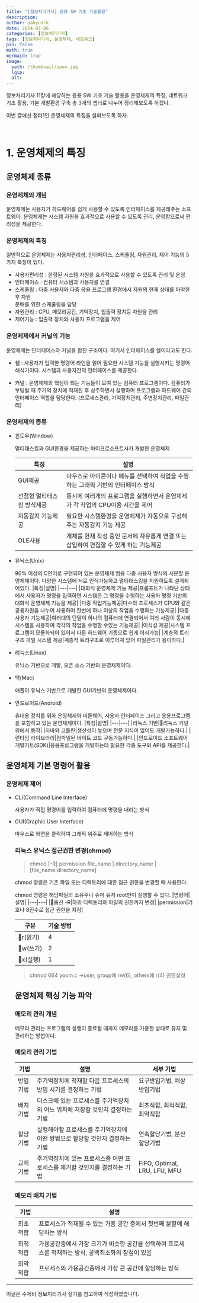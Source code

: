 ```yaml
---
title: "[정보처리기사] 응용 SW 기초 기술활용"
description: 
author: pahyunrk
date: 2024-07-06
categories: [정보처리기사]
tags: [정보처리기사, 운영체제, 네트워크]
pin: false
math: true
mermaid: true
image:
  path: /thumbnail/spon.jpg
  lqip: 
  alt: 
---
```


정보처리기사 11장에 해당하는 응용 SW 기초 기술 활용을 운영체제의 특징, 네트워크 기초 활용, 기본 개발환경 구축 총 3개의 챕터로 나누어 정리해보도록 하겠다.

이번 글에선 챕터1인 운영체제의 특징을 살펴보도록 하자.

<br>

# 1. 운영체제의 특징

## 운영체제 종류
### 운영제체의 개념
운영체제는 사용자가 하드웨어를 쉽게 사용할 수 있도록 인터페이스를 제공해주는 소프트웨어.
운영체제는 시스템 자원을 효과적으로 사용할 수 있도록 관리, 운영함으로써 편리성을 제공한다.


### 운영체제의 특징
일반적으로 운영체제는 사용자편리성, 인터페이스, 스케줄링, 자원관리, 제어 기능의 5가지 특징이 있다.

- 사용자편리성 : 한정된 시스템 자원을 효과적으로 사용할 수 있도록 관리 및 운영
- 인터페이스 : 컴퓨터 시스템과 사용자를 연결
- 스케줄링 : 다중 사용자와 다중 응용 프로그램 환경에서 자원의 현재 상태를 파악한 후 자원     
분배를 위한 스케줄링을 담당
- 자원관리 : CPU, 메모리공간, 기억장치, 입출력 장치등 자원을 관리
- 제어기능 : 입출력 장치와 사용자 프로그램을 제어

### 운영체제에서 커널의 기능
운영체제는 인터페이스와 커널을 합친 구조이다. 여기서 인터페이스를 쉘이라고도 한다.
- 쉘 : 사용자가 입력한 명령어 라인을 읽어 필요한 시스템 기능을 실행시키는 명령어 해석기이다.
  시스템과 사용자간의 인터페이스를 제공한다.

- 커널 : 운영체제의 핵심이 되는 기능들이 모여 있는 컴퓨터 프로그램이다. 컴퓨터가 부팅될 때 주기억 장치에 적재된 후 상주하면서 실행하며 프로그램과 하드웨어 간의 인터페이스 역할을 담당한다.
  (프로세스관리, 기억장치관리, 주변장치관리, 파일관리)

### 운영체제의 종류
- 윈도우(Window)
  
  멀티태스킹과 GUI환경을 제공하는 마이크로소프트사가 개발한 운영체제 
  

    |특징|설명|
    |---|---|
    |GUI제공|마우스로 아이콘이나 메뉴를 선택하여 작업을 수행하는 그래픽 기반의 인터페이스 방식|
    |선점형 멀티태스킹 방식제공|동시에 여러개의 프로그램을 실행하면서 운영체제가 각 작업의 CPU이용 시간을 제어|
    |자동감지 기능제공|필요한 시스템환경을 운영체제가 자동으로 구성해주는 자동감지 기능 제공|
    |OLE사용|개체를 현재 작성 중인 문서에 자유롭게 연결 또는 삽입하여 편집할 수 있게 하는 기능제공|
  

- 유닉스(Unix)
   
   90% 이상의 C언어로 구현되어 있는 운영체제 범용 다중 사용자 방식의 시분할 운영체제이다.
  다양한 시스템에 서로 인식가능하고 멀티태스킹을 지원하도록 설계되어있다.
    |특징|설명|
    |---|---|
    |대화식 운영체제 기능 제공|프롬프트가 나타난 상태에서 사용자가 명령을 입력하면 시스템은 그 명령을 수행하는 사용자 명령 기반의 대화식 운영체제 기능을 제공|
    |다중 작업기능제공|다수의 프로세스가 CPU와 같은 공용자원을 나누어 사용하여 한번에 하나 이상의 작업을 수행하는 기능제공|
    |다중 사용자 기능제공|여러대의 단말이 하나의 컴퓨터에 연결되어서 여러 사람이 동시에 시스템을 사용하여 각각의 작업을 수행할 수있는 기능제공|
    |이식성 제공|시스템 프로그램이 모듈화되어 있어서 다른 하드웨어 기종으로 쉽게 이식가능|
    |계층적 트리 구조 파일 시스템 제공|계층적 트리구조로 이루어져 있어 파일관리가 용이하다.|
  
- 리눅스(Linux)
   
   유닉스 기반으로 개발, 오픈 소스 기반의 운영체제이다.

- 맥(Mac)
  
   애플이 유닉스 기반으로 개발한 GUI기반의 운영체제이다.

- 안드로이드(Android)
 
  휴대용 장치를 위하 운영체제와 미들웨어, 사용자 인터페이스 그리고 응용프로그램을 포함하고 있는 운영체제이다.
  |특징|설명|
    |---|---|
    |리눅스 기반|리눅스 커널 위에서 동작|
    |자바와 코틀린|생산성이 높으며 전문 지식이 없어도 개발가능하다.|
    |런타임 라이브러리|컴파일된 바이트 코드 구동가능하다.|
    |안드로이드 소프트웨어 개발키트(SDK)|응용프로그램을 개발하는데 필요한 각종 도구와 API를 제공한다.|


## 운영체제 기본 명령어 활용

### 운영체제 제어
- CLI(Command Line Interface)
   
  사용자가 직접 명령어를 입력하여 컴퓨터에 명령을 내리는 방식

- GUI(Graphic User Interface)
  
  마우스로 화면을 클릭하여 그래픽 위주로 제어하는 방식

  ### 리눅스 유닉스 접근권한 변경(chmod)
  > chmod [-R] permission file_name | directory_name | [file_name|directory_name]

  chmod 명령은 기존 파일 또는 디렉토리에 대한 접근 권한을 변경할 때 사용한다.

  chmod 명령은 해당파일의 소유주나 슈퍼 유저 root만이 실행할 수 있다.
  |명령어|설명|
    |---|---|
    |옵션 -R|하위 디렉토리와 파일의 권한까지 변경|
    |permission|기호나 8진수로 접근 권한을 지정|

    |구분|기술 방법|
    |---|---|
    |r(읽기)|4|
    |w(쓰기)|2|
    |x(실행)|1|

    > chmod 664 yoom.c ->user, group에 rw(6), others에 r(4) 권한설정

    ## 운영체제 핵싱 기능 파악

   ### 메모리 관리 개념
   메모리 관리는 프로그램의 실행이 종료될 때까지 메모리를 가용한 상태로 유지 및 관리하는 방법이다.

   ### 메모리 관리 기법
     |기법|설명|세부 기법|
    |---|---|---|
    |반입기법|주기억장치에 적재할 다음 프로세스의 반입 시기를 결정하는 기법|요구반입기법, 예상반입기법|
    |배치기법|디스크에 있는 프로세스를 주기억장치의 어느 위치에 저장할 것인지 결정하는 기법|최초적합, 최적적합, 최악적합|
    |할당기법|실행해야할 프로세스를 주기억장치에 어떤 방법으로 할당할 것인지 결정하는 기법|연속할당기법, 분산할당기법|
    |교체기법|주기억장치에 있는 프로세스중 어떤 프로세스를 제거할 것인지를 결정하는 기법|FIFO, Optimal, LRU, LFU, MFU|

  ### 메모리 배치 기법
  |기법|설명|
  |---|---|
  |최초적합|프로세스가 적재될 수 있는 가용 공간 중에서 첫번째 분할에 해당하는 방식|
  |최적적합|가용공간중에서 가장 크기가 비슷한 공간을 선택하여 프로세스를 적재하는 방식, 공백최소화의 장점이 있음|
  |최악적합|프로세스의 가용공간중에서 가장 큰 공간에 할당하는 방식|



---

이글은 수제비 정보처리기사 실기를 참고하여 작성하였습니다.